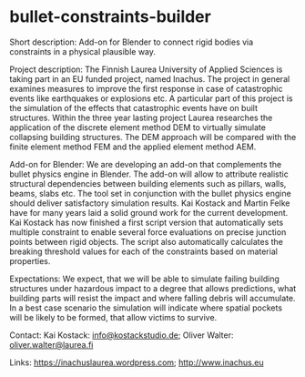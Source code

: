 # bullet-constraints-builder
Short description:
Add-on for Blender to connect rigid bodies via constraints in a physical plausible way.


Project description:
The Finnish Laurea University of Applied Sciences is taking part in an EU funded project, named Inachus. The project in general examines measures to improve the first response in case of catastrophic events like earthquakes or explosions etc. A particular part of this project is the simulation of the effects that catastrophic events have on built structures. Within the three year lasting project Laurea researches the application of the discrete element method DEM to virtually simulate collapsing building structures. The DEM approach will be compared with the finite element method FEM and the applied element method AEM.

Add-on for Blender: 
We are developing an add-on that complements the bullet physics engine in Blender. The add-on will allow to attribute realistic structural dependencies between building elements such as pillars, walls, beams, slabs etc. The tool set in conjunction with the bullet physics engine should deliver satisfactory simulation results. Kai Kostack and Martin Felke have for many years laid a solid ground work for the current development. 
Kai Kostack has now finished a first script version that automatically sets multiple constraint to enable several force evaluations on precise junction points between rigid objects. The script also automatically calculates the breaking threshold values for each of the constraints based on material properties.

Expectations:
We expect, that we will be able to simulate failing building structures under hazardous impact to a degree that allows predictions, what building parts will resist the impact and where falling debris will accumulate. In a best case scenario the simulation will indicate where spatial pockets will be likely to be formed, that allow victims to survive.

Contact:
Kai Kostack: 	info@kostackstudio.de;
Oliver Walter: 	oliver.walter@laurea.fi 

Links:
https://inachuslaurea.wordpress.com;
http://www.inachus.eu
